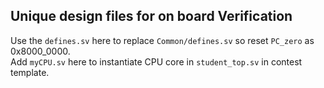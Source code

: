 ## Unique design files for on board Verification
Use the ```defines.sv``` here to replace ```Common/defines.sv``` so reset ```PC_zero``` as 0x8000_0000.  
Add ```myCPU.sv``` here to instantiate CPU core in ```student_top.sv``` in contest template.